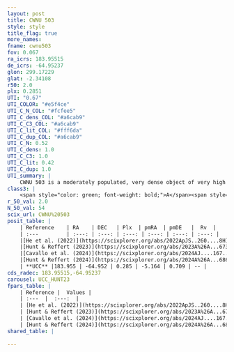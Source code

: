 ```yaml
---
layout: post
title: CWNU 503
style: style
title_flag: true
more_names: 
fname: cwnu503
fov: 0.067
ra_icrs: 183.95515
de_icrs: -64.95237
glon: 299.17229
glat: -2.34108
r50: 2.0
plx: 0.2851
UTI: "0.67"
UTI_COLOR: "#e5f4ce"
UTI_C_N_COL: "#fcfee5"
UTI_C_dens_COL: "#a6cab9"
UTI_C_C3_COL: "#a6cab9"
UTI_C_lit_COL: "#fff6da"
UTI_C_dup_COL: "#a6cab9"
UTI_C_N: 0.52
UTI_C_dens: 1.0
UTI_C_C3: 1.0
UTI_C_lit: 0.42
UTI_C_dup: 1.0
UTI_summary: |
    CWNU 503 is a moderately populated, very dense object of very high C3 quality. It was recently reported in the literature.
class3: |
    <span style="color: green; font-weight: bold;">A</span><span style="color: green; font-weight: bold;">A</span>
r_50_val: 2.0
N_50_val: 54
scix_url: CWNU%20503
posit_table: |
    | Reference    | RA    | DEC   | Plx  | pmRA  | pmDE   |  Rv  |
    | :---         | :---: | :---: | :---: | :---: | :---: | :---: |
    |[He et al. (2022)](https://scixplorer.org/abs/2022ApJS..260....8H) | 183.958 | -64.955 | 0.29 | -5.16 | 0.71 | -- |
    |[Hunt & Reffert (2023)](https://scixplorer.org/abs/2023A%26A...673A.114H) | 183.971 | -64.953 | 0.287 | -5.173 | 0.698 | -- |
    |[Cavallo et al. (2024)](https://scixplorer.org/abs/2024AJ....167...12C) | 183.967 | -64.958 | 0.285 | -- | -- | -- |
    |[Hunt & Reffert (2024)](https://scixplorer.org/abs/2024A%26A...686A..42H) | 183.971 | -64.953 | 0.287 | -5.173 | 0.698 | -- |
    | **UCC** |183.955 | -64.952 | 0.285 | -5.164 | 0.709 | -- | 
cds_radec: 183.95515,-64.95237
carousel: UCC_HUNT23
fpars_table: |
    | Reference |  Values |
    | :---  |  :---:  |
    | [He et al. (2022)](https://scixplorer.org/abs/2022ApJS..260....8H) | `AG=2.15, m-M=13.55, logAge=6.9, Z=0.038` |
    | [Hunt & Reffert (2023)](https://scixplorer.org/abs/2023A%26A...673A.114H) | `AV50=1.741, diffAV50=2.333, MOD50=12.407, logAge50=8.566` |
    | [Cavallo et al. (2024)](https://scixplorer.org/abs/2024AJ....167...12C) | `AV50=1.66, dMod50=12.47, logAge50=8.68, [Fe/H]50=0.27` |
    | [Hunt & Reffert (2024)](https://scixplorer.org/abs/2024A%26A...686A..42H) | `MassJ=629.595` |
shared_table: |
    
---
```

